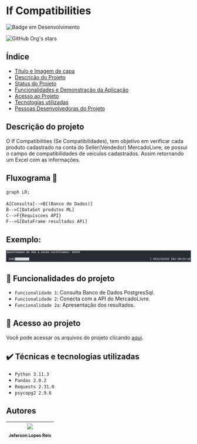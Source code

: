 # If Compatibilities

![Badge em Desenvolvimento](http://img.shields.io/static/v1?label=STATUS&message=FINALIZADO&color=GREEN&style=for-the-badge)

![GitHub Org's stars](https://img.shields.io/github/stars/jef-loppes-reis?style=social)

## Índice 

* [Título e Imagem de capa](#Título-e-Imagem-de-capa)
* [Descrição do Projeto](#descrição-do-projeto)
* [Status do Projeto](#status-do-Projeto)
* [Funcionalidades e Demonstração da Aplicação](#funcionalidades-e-demonstração-da-aplicação)
* [Acesso ao Projeto](#acesso-ao-projeto)
* [Tecnologias utilizadas](#tecnologias-utilizadas)
* [Pessoas Desenvolvedoras do Projeto](#pessoas-desenvolvedoras)

## Descrição do projeto
O If Compatibilities (Se Compatibilidades), tem objetivo em verificar cada produto cadastrado na conta do Seller(Vendedor) MercadoLivre, se possui o campo de compatibilidades de veículos cadastrados.
Assim retornando um Excel com as informações.

## Fluxograma :thread:

```mermaid
graph LR;

A[Consulta]-->B[(Banco de Dados)]
B-->C[DataSet produtos ML]
C-->F{Requiscoes API}
F-->G[DataFrame resultados APi]

```

## Exemplo:

![Exemplo do Projeto](./docs/img.jpg)

## :hammer: Funcionalidades do projeto

- `Funcionalidade 1`: Consulta Banco de Dados PostgresSql.
- `Funcionalidade 2`: Conecta com a API do MercadoLivre.
- `Funcionalidade 2a`: Apresentação dos resultados.

## 📁 Acesso ao projeto
Você pode acessar os arquivos do projeto clicando [aqui](https://github.com/E-commerce-Pecista/if_compatibilities).

## ✔️ Técnicas e tecnologias utilizadas

- ``Python 3.11.3``
- ``Pandas 2.0.2``
- ``Requests 2.31.0``
- ``psycopg2 2.9.6``

## Autores

| [<img src="https://avatars.githubusercontent.com/u/88293401?v=4" width=115><br><sub>Jeferson Lopes Reis</sub>](https://github.com/jef-loppes-reis) |
| :---: |
